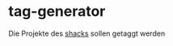 tag-generator
=============

Die Projekte des [shacks](http://shackspace.de/) sollen getaggt werden

